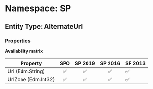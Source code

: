 # Namespace: SP

## Entity Type: AlternateUrl

### Properties

**Availability matrix**

Property | SPO | SP 2019 | SP 2016 | SP 2013
----------|:---:|:-------:|:-------:|:-------
Uri (Edm.String) | ✅ | ✅ | ✅ | ✅
UrlZone (Edm.Int32) | ✅ | ✅ | ✅ | ✅